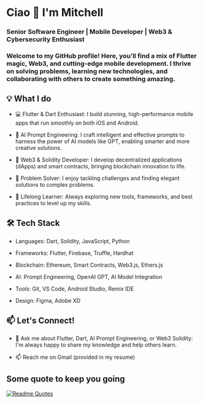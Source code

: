# Ciao 👋 I'm Mitchell
### Senior Software Engineer | Mobile Developer | Web3 & Cybersecurity Enthusiast
### Welcome to my GitHub profile! Here, you’ll find a mix of Flutter magic, Web3, and cutting-edge mobile development. I thrive on solving problems, learning new technologies, and collaborating with others to create something amazing.
## 💡 What I do
* 💻 Flutter & Dart Enthusiast: I build stunning, high-performance mobile apps that run smoothly on both iOS and Android.

* 🤖 AI Prompt Engineering: I craft intelligent and effective prompts to harness the power of AI models like GPT, enabling smarter and more creative solutions.

* 🔗 Web3 & Solidity Developer: I develop decentralized applications (dApps) and smart contracts, bringing blockchain innovation to life.

* 🔧 Problem Solver: I enjoy tackling challenges and finding elegant solutions to complex problems.

* 🌱 Lifelong Learner: Always exploring new tools, frameworks, and best practices to level up my skills.

## 🛠️ Tech Stack
* Languages: Dart, Solidity, JavaScript, Python

* Frameworks: Flutter, Firebase, Truffle, Hardhat

* Blockchain: Ethereum, Smart Contracts, Web3.js, Ethers.js

* AI: Prompt Engineering, OpenAI GPT, AI Model Integration

* Tools: Git, VS Code, Android Studio, Remix IDE

* Design: Figma, Adobe XD

## 📫 Let's Connect!
* 💬 Ask me about Flutter, Dart, AI Prompt Engineering, or Web3 Solidity: I'm always happy to share my knowledge and help others learn.

*  📫 Reach me on Gmail (provided in my resume)

<!-- ## According to Github
![Anurag's GitHub stats](https://github-readme-stats.vercel.app/api?username=CodeTemplar99&theme=calm&show_icons=true&count_private=true)
-->
## Some quote to keep you going
[![Readme Quotes](https://quotes-github-readme.vercel.app/api?type=horizontal&theme=dark)](https://github.com/piyushsuthar/github-readme-quotes)
